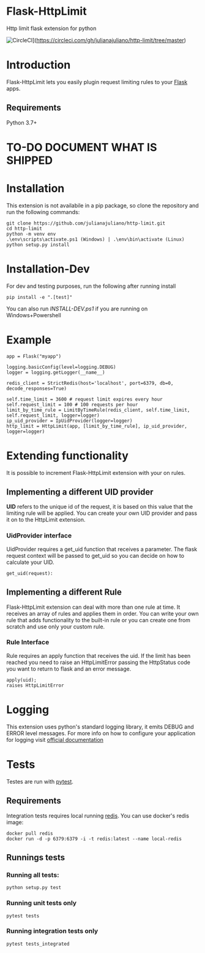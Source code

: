 # Flask-HttpLimit
Http limit flask extension for python 

![CircleCI](https://circleci.com/gh/julianajuliano/http-limit/tree/master.svg?style=svg)](https://circleci.com/gh/julianajuliano/http-limit/tree/master)

# Introduction
Flask-HttpLimit lets you easily plugin request limiting rules to your [Flask](http://flask.pocoo.org/) apps.

## Requirements
Python 3.7+

# TO-DO DOCUMENT WHAT IS SHIPPED

# Installation
This extension is not availabile in a pip package, so clone the repository and run the following commands:

    git clone https://github.com/julianajuliano/http-limit.git
    cd http-limit
    python -m venv env
    .\env\scripts\activate.ps1 (Windows) | .\env\bin\activate (Linux)
    python setup.py install


# Installation-Dev
For dev and testing purposes, run the following after running install

    pip install -e ".[test]"

You can also run *INSTALL-DEV.ps1* if you are running on Windows+Powershell

# Example

    app = Flask("myapp")
   
    logging.basicConfig(level=logging.DEBUG)
    logger = logging.getLogger(__name__)

    redis_client = StrictRedis(host='localhost', port=6379, db=0, decode_responses=True)
   
    self.time_limit = 3600 # request limit expires every hour
    self.request_limit = 100 # 100 requests per hour
    limit_by_time_rule = LimitByTimeRule(redis_client, self.time_limit, self.request_limit, logger=logger)
    ip_uid_provider = IpUidProvider(logger=logger)
    http_limit = HttpLimit(app, [limit_by_time_rule], ip_uid_provider, logger=logger)

# Extending functionality
It is possible to increment Flask-HttpLimit extension with your on rules. 

## Implementing a different UID provider
**UID** refers to the unique id of the request, it is based on this value that the limiting rule will be applied. You can create your own UID provider and pass it on to the HttpLimit extension.

### UidProvider interface
UidProvider requires a get_uid function that receives a parameter. The flask request context will be passed to get_uid so you can decide on how to calculate your UID. 

    get_uid(request):

## Implementing a different Rule
Flask-HttpLimit extension can deal with more than one rule at time. It receives an array of rules and applies them in order. You can write your own rule that adds functionality to the built-in rule or you can create one from scratch and use only your custom rule.

### Rule Interface
Rule requires an apply function that receives the uid. If the limit has been reached you need to raise an HttpLimitError passing the HttpStatus code you want to return to flask and an error message.

    apply(uid); 
    raises HttpLimitError

# Logging
This extension uses python's standard logging library, it emits DEBUG and ERROR level messages. For more info on how to configure your application for logging visit [official documentation](https://docs.python.org/3/library/logging.html)

# Tests
Testes are run with [pytest](https://docs.pytest.org/en/latest/). 

## Requirements
Integration tests requires local running [redis](https://hub.docker.com/_/redis). You can use docker's redis image:

    docker pull redis
    docker run -d -p 6379:6379 -i -t redis:latest --name local-redis

## Runnings tests

### Running all tests:

    python setup.py test

### Running unit tests only

    pytest tests

### Running integration tests only

    pytest tests_integrated
